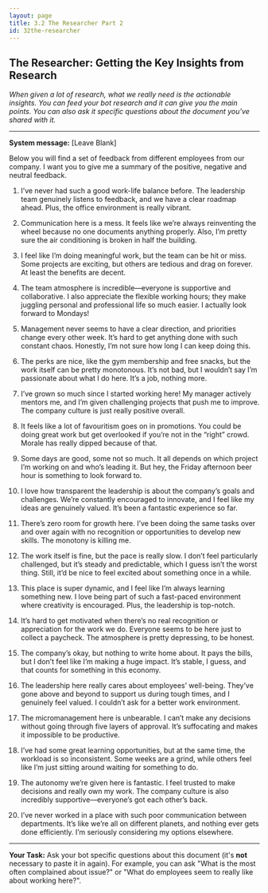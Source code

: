 ```yaml
---
layout: page
title: 3.2 The Researcher Part 2
id: 32the-researcher
---
```


## The Researcher: Getting the Key Insights from Research

*When given a lot of research, what we really need is the actionable insights. You can feed your bot research and it can give you the main points. You can also ask it specific questions about the document you've shared with it.*

-------------

**System message:** [Leave Blank]

Below you will find a set of feedback from different employees from our company. I want you to give me a summary of the positive, negative and neutral feedback.

1. I’ve never had such a good work-life balance before. The leadership team genuinely listens to feedback, and we have a clear roadmap ahead. Plus, the office environment is really vibrant.

2. Communication here is a mess. It feels like we’re always reinventing the wheel because no one documents anything properly. Also, I’m pretty sure the air conditioning is broken in half the building.

3. I feel like I’m doing meaningful work, but the team can be hit or miss. Some projects are exciting, but others are tedious and drag on forever. At least the benefits are decent.

4. The team atmosphere is incredible—everyone is supportive and collaborative. I also appreciate the flexible working hours; they make juggling personal and professional life so much easier. I actually look forward to Mondays!

5. Management never seems to have a clear direction, and priorities change every other week. It’s hard to get anything done with such constant chaos. Honestly, I’m not sure how long I can keep doing this.

6. The perks are nice, like the gym membership and free snacks, but the work itself can be pretty monotonous. It’s not bad, but I wouldn’t say I’m passionate about what I do here. It’s a job, nothing more.

7. I’ve grown so much since I started working here! My manager actively mentors me, and I’m given challenging projects that push me to improve. The company culture is just really positive overall.

8. It feels like a lot of favouritism goes on in promotions. You could be doing great work but get overlooked if you’re not in the “right” crowd. Morale has really dipped because of that.

9. Some days are good, some not so much. It all depends on which project I’m working on and who’s leading it. But hey, the Friday afternoon beer hour is something to look forward to.

10. I love how transparent the leadership is about the company’s goals and challenges. We’re constantly encouraged to innovate, and I feel like my ideas are genuinely valued. It’s been a fantastic experience so far.

11. There’s zero room for growth here. I’ve been doing the same tasks over and over again with no recognition or opportunities to develop new skills. The monotony is killing me.

12. The work itself is fine, but the pace is really slow. I don’t feel particularly challenged, but it’s steady and predictable, which I guess isn’t the worst thing. Still, it’d be nice to feel excited about something once in a while.

13. This place is super dynamic, and I feel like I’m always learning something new. I love being part of such a fast-paced environment where creativity is encouraged. Plus, the leadership is top-notch.

14. It’s hard to get motivated when there’s no real recognition or appreciation for the work we do. Everyone seems to be here just to collect a paycheck. The atmosphere is pretty depressing, to be honest.

15. The company’s okay, but nothing to write home about. It pays the bills, but I don’t feel like I’m making a huge impact. It’s stable, I guess, and that counts for something in this economy.

16. The leadership here really cares about employees’ well-being. They’ve gone above and beyond to support us during tough times, and I genuinely feel valued. I couldn’t ask for a better work environment.

17. The micromanagement here is unbearable. I can’t make any decisions without going through five layers of approval. It’s suffocating and makes it impossible to be productive.

18. I’ve had some great learning opportunities, but at the same time, the workload is so inconsistent. Some weeks are a grind, while others feel like I’m just sitting around waiting for something to do.

19. The autonomy we’re given here is fantastic. I feel trusted to make decisions and really own my work. The company culture is also incredibly supportive—everyone’s got each other’s back.

20. I’ve never worked in a place with such poor communication between departments. It’s like we’re all on different planets, and nothing ever gets done efficiently. I’m seriously considering my options elsewhere.

--------------

**Your Task:** Ask your bot specific questions about this document (it's **not** necessary to paste it in again). For example, you can ask "What is the most often complained about issue?" or "What do employees seem to really like about working here?". 


